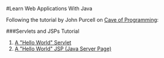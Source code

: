 #Learn Web Applications With Java

Following the tutorial by John Purcell on [Cave of Programming](http://courses.caveofprogramming.com/courses/java-for-complete-beginners):

###Servlets and JSPs Tutorial

1. [A "Hello World" Servlet ](https://github.com/elenagarrone/learning-java-webapps/tree/master/Hello%20World)
2. [A "Hello World" JSP (Java Server Page) ](https://github.com/elenagarrone/learning-java-webapps/tree/master/HelloWorld-JSP)
